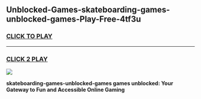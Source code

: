 
## Unblocked-Games-skateboarding-games-unblocked-games-Play-Free-4tf3u
<h3>
<a href="https://premium76.site?title=skateboarding-games-unblocked-games&ref=10A">CLICK TO PLAY</a></h3>
<hr>

<h3>
<a href="https://premium76.site?title=skateboarding-games-unblocked-games&ref=10A">CLICK 2 PLAY</a>
  
</h3>

<a href="https://premium76.site?title=skateboarding-games-unblocked-games&ref=10A"><img src="https://clearcache.store/games.png"></a>


**skateboarding-games-unblocked-games games unblocked: Your Gateway to Fun and Accessible Online Gaming**
